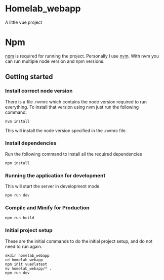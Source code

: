 # Homelab_webapp

A little vue project

# Npm
[npm](https://github.com/npm/cli) is required for running the project. Personally I use [nvm](https://github.com/nvm-sh/nvm). With nvm you can run multiple node version and npm versions.

## Getting started
### Install correct node version
There is a file .nvmrc which contains the node version required to run everything. To install that version using nvm just run the following command:
```
nvm install
 ```
This will install the node version specified in the .nvmrc file.

### Install dependencies
Run the following command to install all the required dependencies
```
npm install
```

### Running the application for development
This will start the server in development mode
```
npm run dev
```

### Compile and Minify for Production
```
npm run build
```

### Initial project setup
These are the initial commands to do the initial project setup, and do not need to run again.
```
mkdir homelab_webapp
cd homelab_webapp
npm init vue@latest
mv homelab_webapp/* .
npm run dev
```

